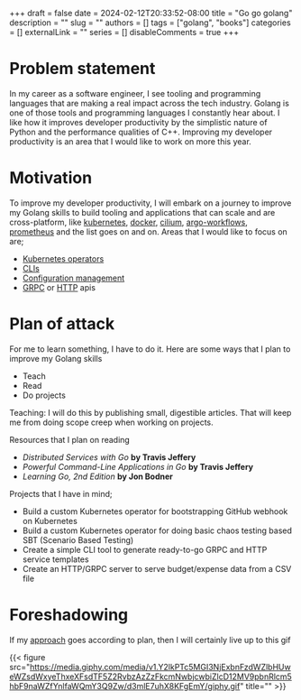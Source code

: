 +++
draft = false
date = 2024-02-12T20:33:52-08:00
title = "Go go golang"
description = ""
slug = ""
authors = []
tags = ["golang", "books"]
categories = []
externalLink = ""
series = []
disableComments = true
+++


# Problem statement

In my career as a software engineer, I see tooling and programming languages that are making a real impact across the tech industry.
Golang is one of those tools and programming languages I constantly hear about. I like how it improves developer productivity by the simplistic nature of Python and the performance qualities of C++. Improving my developer productivity is an area that I would like to work on more this year.


# Motivation
To improve my developer productivity, I will embark on a journey to improve my Golang skills to build tooling and applications that can scale and are cross-platform, like
[kubernetes](https://kubernetes.io/), [docker](https://www.docker.com/), [cilium](https://cilium.io/), [argo-workflows](https://argoproj.github.io/workflows/), [prometheus](https://prometheus.io/) and the list goes on and on. Areas that I would like to focus on are;

- [Kubernetes operators](https://sdk.operatorframework.io/)
- [CLIs](https://github.com/spf13/cobra)
- [Configuration management](https://github.com/spf13/viper)
- [GRPC](https://grpc.io/docs/languages/go/basics/) or [HTTP](https://github.com/gin-gonic/gin) apis


# Plan of attack

For me to learn something, I have to do it. Here are some ways that I plan to improve my Golang skills
- Teach
- Read
- Do projects

Teaching: I will do this by publishing small, digestible articles. That will keep me from doing scope creep when working on projects.

Resources that I plan on reading
- *Distributed Services with Go* **by Travis Jeffery**
- *Powerful Command-Line Applications in Go* **by Travis Jeffery**
- *Learning Go, 2nd Edition* **by Jon Bodner**

Projects that I have in mind;
- Build a custom Kubernetes operator for bootstrapping GitHub webhook on Kubernetes
- Build a custom Kubernetes operator for doing basic chaos testing based SBT (Scenario Based Testing)
- Create a simple CLI tool to generate ready-to-go GRPC and HTTP service templates
- Create an HTTP/GRPC server to serve budget/expense data from a CSV file

# Foreshadowing


If my [approach](#plan-of-attack) goes according to plan, then I will certainly live up to this gif

{{< figure src="https://media.giphy.com/media/v1.Y2lkPTc5MGI3NjExbnFzdWZlbHUweWZsdWxyeThxeXFsdTF5Z2RvbzAzZzFkcmNwbjcwbiZlcD12MV9pbnRlcm5hbF9naWZfYnlfaWQmY3Q9Zw/d3mlE7uhX8KFgEmY/giphy.gif" title="" >}}
